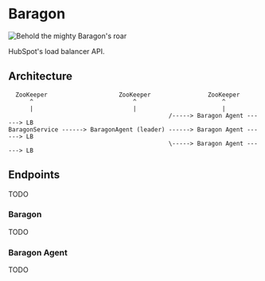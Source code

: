 Baragon
=======

![Behold the mighty Baragon's roar](http://i.imgur.com/mCbkbcZ.jpg)

HubSpot's load balancer API.

## Architecture

```
  ZooKeeper                    ZooKeeper                ZooKeeper
      ^                            ^                        ^
      |                            |                        |
                                             /-----> Baragon Agent ------> LB
BaragonService ------> BaragonAgent (leader) ------> Baragon Agent ------> LB
                                             \-----> Baragon Agent ------> LB
```

## Endpoints

TODO

### Baragon

TODO

### Baragon Agent

TODO